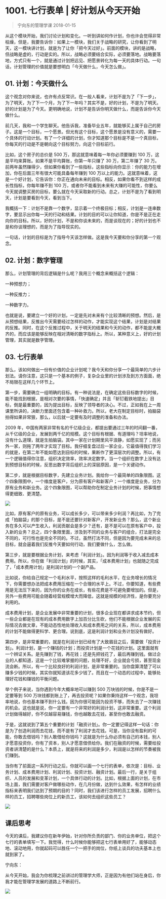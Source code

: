 # 1001. 七行表单 | 好计划从今天开始
> 宁向东的管理学课
2018-01-15

从这个模块开始，我们讨论计划和变化。一听到讲如何作计划，你也许会觉得非常枯燥，但是，我要告诉你：如果上一模块，我们关于战略的研究，让你看到了明天，这一模块讲计划，就是为了让你「把今天过好」。前面的模块，讲的是战略，但战略是虚的，行动是实的。所以，战略必须要结合实际，必须要落地。战略要落地，方式只有一个，就是通过计划把远见、把愿景转化为每一天的具体行动。一句话，计划管理的价值就是要想明白「今天做什么，今天怎么做」。

## 01. 计划：今天做什么

这个观念对你来说，也许有点反常识。在一般人看来，计划不是为了「下一步」，为了明天，为了下一个月，为了下一年吗？其实不是，好的计划，不是为了明天。好的计划是为了今天。更明确地说，计划不是告诉你明天做什么，而是告诉你今天做什么。

前几天，我和一个学生聊天。他告诉我，准备毕业五年，就能够买上属于自己的房子。这是一个目标，一个愿景。但光有这个目标，这个愿景是没有意义的，需要一个具体的行动计划。有了一个详细的计划，你才知道那个目标是不是一个真目标，你每天的行动是不是朝向这个目标努力，向这个目标前行。

比如，这个房子的总价是 500 万，那这就意味着每一年你必须要赚到 100 万，这是平均来算账。如果不是平均算账，你第一年只赚了 30 万，第二年赚了 30 万。前两年虽然赚得少，但如果你看到了一些指标，这些指标向你显示：你的能力在增加，你在后面三年有很大可能具备每年赚到 100 万以上的能力。这就意味着，这是一个好计划，它告诉你：你正在通向未来的目标。相反，如果你看不到这样的成长性指标，你每年赚不到 100 万，或者你不能看到未来有大赚的可能性，你要么今天就调整买房的目标，要么就在今天采取新的行动。总之，计划不是为了看到明天，计划是要看到今天，看到当下。

我概括一下：计划不是靠一个数字，显示着一个终极目标；相反，计划是一连串数字，要显示出你每一天的行动和结果。计划的目的可以让你知道，你是不是正在走向你的目标。所以，好的计划，不是和你谈未来的，而是谈现在的；好的计划也不是和你谈理想的，而是为了指导现实的。

一句话，计划的目标是为了指导今天该怎样做。这是我今天要和你分享的第一个观念。

## 02. 计划：数字管理

那么，计划管理的背后逻辑是什么呢？我用三个概念来概括这个逻辑：

一种预想力；

一种反推力；

一种数字力。

也就是说，要建立一个好的计划，一定是先对未来有个比较清晰的预想。然后，是从预想结果，反推出今天需要经过怎样的动作，才能实现这个结果，计划是对结果的反推。同时，在这个反推过程中，关于明天的结果和今天的动作，都不能是大概齐的，而应该是能够反映在相对清晰的数字指标上。所以，某种意义上，好的计划管理，其实就是数字管理。

## 03. 七行表单

那么，该如何做出一份有价值的企业计划呢？我今天和你分享一个最简单的六步计划法。请你注意，这只是一个基本的例子，复杂企业里的计划涉及到方方面面，绝不局限在这样几个环节上。

第一步，需要确立一组明确的目标。有一种说法是，在确定这些目标数字的时候，能不能找到根据，是相对次要的事情，「快速确定」并且「斩钉截铁地提出」目标，倒是最重要的，因为提出目标，反映了领导者的决心。不过，正如我在上一周课里所讲的，决断力里面还包含着一种补救力。所以，老大在制定目标时，拍脑袋拍得如果非常狠，那么，以后就一定要有及时调整的准备和办法。

2009 年，中国有两家非常有名的千亿级企业，都提出要通过三年的时间翻一番，从千亿级的企业，发展到两千亿的规模。这个目标有根据、有道理吗？坦率地说，没有什么道理，就是生拍脑袋。其中一家在计划期里风平浪静，如愿实现了；而另外一家，则拖了两年才实现了目标。我仔细复盘过后一家企业，它最值得我们学习的就是，在第二年不能如愿达到目标的时候，果断作了更深层次的调整。所以，有一个逻辑值得你注意，组织决定效率，效率决定数字。当一个组织在数字上没有达到预想目标的时候，反思出数字背后组织上的深层原因，是一个关键动作。

第二步，就是根据目标数字，先建立业务计划。我给你一个最简单的四象限图。这个四象限图中，一个维度是客户，分为原有客户和新客户；一个维度是业务，分为原有业务和新业务。这个四象限图，可以帮助你在制定业务计划的时候，把事情想得更细致、更清楚。

![](https://raw.githubusercontent.com/dalong0514/selfstudy/master/图片链接/宁向东/2019003.jpg)

比如，原有客户的原有业务，可以成长多少，可以带来多少利润？再比如，为了完成「拍脑袋」的那个目标，是不是还要针对新客户，开发新业务？那么，这个新业务在多久可以产生收入，利润贡献会是多少？还有，是不是可以在原有客户中，投入新的业务？总之，四个象限里面，涉及到不同的业务与客户的组合，打法是完全不同的，可行性也是完全不同的。不过，虽然打法不同，但是因为要完成未来的总目标，就会逼着我们反推今天要如何行动，我们要做什么，怎么做。

第三步，就是要根据业务计划，来考虑「利润计划」。因为利润等于收入减去成本费用。所以，你在做「利润计划」的时候，其实，「成本费用计划」也就随之完成了，「成本费用计划」是利润计划的一个副产品。

比如说，你给自己规定一个毛利水平，按照这样的毛利水平，在业务增长的情况下，你需要想办法把成本费用压缩在一个合理的水平上。不过，你要知道，有些费用是无法压下来的，因为你的业务在成长，有些花费是不可避免要增加的。但是，另外一些费用可能会随着经营规模增大而降低，这就是规模的经济性，是你要充分利用的。

成本费用计划，是企业发展中非常重要的计划，很多企业现在都讲求成本节约，但一些企业都是在现有的成本费用数字上加百分比生砍，他们不能根据企业发展的实际情况去做文章，不能动态性地处理收入和成本费用之间的关系，所以，成本费用的计划不能做得更科学、更合理。说到底，这是利润计划和业务计划没有做好。

第四步，是非常重要的，就是在利润计划已经有了大致眉目之后，需要做「投资计划」。利润计划，是一个赚钱的计划；而投资计划是一个花钱的计划。这里面就有一个辨证关系。是先赚到了钱，再花钱；还是先把钱花了，最后再赚到钱。做过企业的人都知道，这是一个比较难掌握的问题，处理不好，企业就会亏损，甚至现金流会断。所以，有一个比较良好的利润计划，是非常重要的。当你盘算清楚了可以赚多少钱的时候，其实你就知道该花多少钱了。而且在一个动态的过程中，能够处理好花钱和赚钱的平衡问题。

举个例子来说，当你遇到今年大概率地可以赚到 500 万块钱的时候，你是不是一定要等到 500 万块钱都到账上了，再去投资呢？如果你秉持这样一个观念，我坦率地说，你也基本赚不到什么钱。因为你很可能因为投资不够，而失去了一次赚钱的机会。这也就是说，你一定要有一个非常好的利润计划，这非常重要。这个利润计划做得越好，你不仅越容易赚钱，你也越敢去花钱，甚至你也敢去融资。

于是，这就说到了第五个重要的计划「融资计划」。你一定要记得这样一句话：你是为了创造利润而去花钱，而不是有了利润才去花钱。可是，当你没有盈利的可能，你敢去借钱吗？别人敢借给你钱吗？这就是为什么你必须有自己的本钱，别人才愿意投资你，你有了资本，别人才愿意借债给你。我们在融资的时候，需要给投资者讲清楚的是什么？本质上，就是将来的利润是多少，利润是以怎样的节奏被我们赚到。

当你有了前面这一系列行动之后，你就可以画一个七行的表单，依次是：目标、业务计划、成本费用计划、利润计划、投资计划、融资计划。最后一行，是关于组织、人员的发展和变革计划，一个具体行动的计划。比如，根据上面的计划，在市场上面，我们需要对客户做哪些动作，在几月份做，达到什么效果，有怎样的业绩指标来表明我们达到了预期的目的？同时，我们该进行怎样的员工发展，招聘什么样的员工，招聘哪些岗位上的新员工，该如何去组织这些员工？

![](https://raw.githubusercontent.com/dalong0514/selfstudy/master/图片链接/宁向东/2019004.jpg)

## 课后思考

今天的课后，我建议你在新年伊始，针对你所负责的部门、你的业务单位，把这个七行的表单填写一下。我觉得，什么时候你能够把这七行表单用好了，能够动态地、滚动地用，你就起码可以胜任一个一把手的岗位，你纸上谈兵的功夫基本上也就到家了。

宁向东：

从今天开始，我会为你梳理之前讲过的管理学大师，正是因为有他们站在身后，你我才能在管理学发展的道路上不断前行。

![](https://raw.githubusercontent.com/dalong0514/selfstudy/master/图片链接/宁向东/2019005.jpg)

